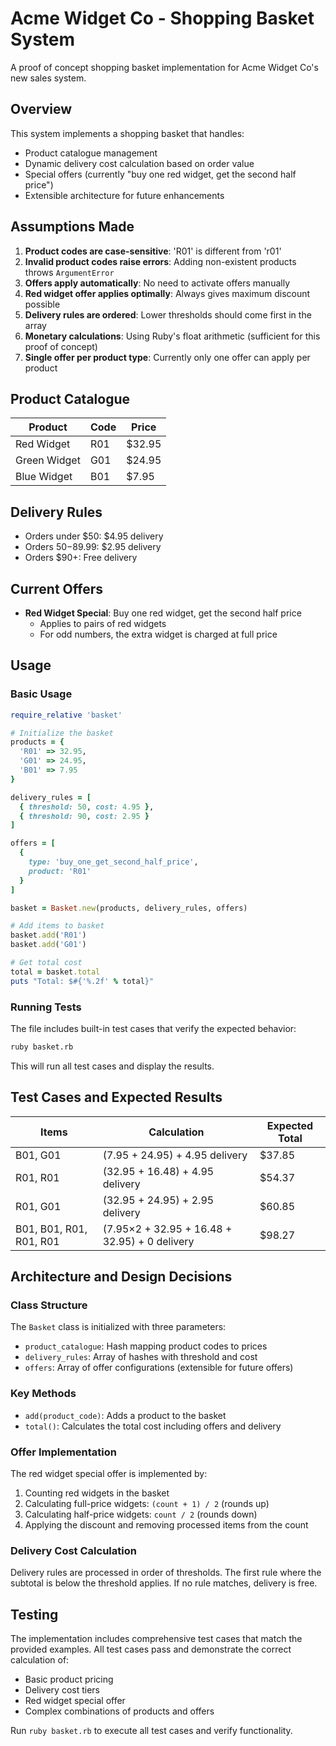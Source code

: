 # Acme Widget Co - Shopping Basket System

A proof of concept shopping basket implementation for Acme Widget Co's new sales system.

## Overview

This system implements a shopping basket that handles:

- Product catalogue management
- Dynamic delivery cost calculation based on order value
- Special offers (currently "buy one red widget, get the second half price")
- Extensible architecture for future enhancements

## Assumptions Made

1. **Product codes are case-sensitive**: 'R01' is different from 'r01'
2. **Invalid product codes raise errors**: Adding non-existent products throws `ArgumentError`
3. **Offers apply automatically**: No need to activate offers manually
4. **Red widget offer applies optimally**: Always gives maximum discount possible
5. **Delivery rules are ordered**: Lower thresholds should come first in the array
6. **Monetary calculations**: Using Ruby's float arithmetic (sufficient for this proof of concept)
7. **Single offer per product type**: Currently only one offer can apply per product

## Product Catalogue

| Product | Code | Price |
|---------|------|-------|
| Red Widget | R01 | $32.95 |
| Green Widget | G01 | $24.95 |
| Blue Widget | B01 | $7.95 |

## Delivery Rules

- Orders under $50: $4.95 delivery
- Orders $50-$89.99: $2.95 delivery  
- Orders $90+: Free delivery

## Current Offers

- **Red Widget Special**: Buy one red widget, get the second half price
  - Applies to pairs of red widgets
  - For odd numbers, the extra widget is charged at full price

## Usage

### Basic Usage

```ruby
require_relative 'basket'

# Initialize the basket
products = {
  'R01' => 32.95,
  'G01' => 24.95,
  'B01' => 7.95
}

delivery_rules = [
  { threshold: 50, cost: 4.95 },
  { threshold: 90, cost: 2.95 }
]

offers = [
  {
    type: 'buy_one_get_second_half_price',
    product: 'R01'
  }
]

basket = Basket.new(products, delivery_rules, offers)

# Add items to basket
basket.add('R01')
basket.add('G01')

# Get total cost
total = basket.total
puts "Total: $#{'%.2f' % total}"
```

### Running Tests

The file includes built-in test cases that verify the expected behavior:

```bash
ruby basket.rb
```

This will run all test cases and display the results.

## Test Cases and Expected Results

| Items | Calculation | Expected Total |
|-------|-------------|----------------|
| B01, G01 | (7.95 + 24.95) + 4.95 delivery | $37.85 |
| R01, R01 | (32.95 + 16.48) + 4.95 delivery | $54.37 |
| R01, G01 | (32.95 + 24.95) + 2.95 delivery | $60.85 |
| B01, B01, R01, R01, R01 | (7.95×2 + 32.95 + 16.48 + 32.95) + 0 delivery | $98.27 |

## Architecture and Design Decisions

### Class Structure

The `Basket` class is initialized with three parameters:

- `product_catalogue`: Hash mapping product codes to prices
- `delivery_rules`: Array of hashes with threshold and cost
- `offers`: Array of offer configurations (extensible for future offers)

### Key Methods

- `add(product_code)`: Adds a product to the basket
- `total()`: Calculates the total cost including offers and delivery

### Offer Implementation

The red widget special offer is implemented by:

1. Counting red widgets in the basket
2. Calculating full-price widgets: `(count + 1) / 2` (rounds up)
3. Calculating half-price widgets: `count / 2` (rounds down)
4. Applying the discount and removing processed items from the count

### Delivery Cost Calculation

Delivery rules are processed in order of thresholds. The first rule where the subtotal is below the threshold applies. If no rule matches, delivery is free.

## Testing

The implementation includes comprehensive test cases that match the provided examples. All test cases pass and demonstrate the correct calculation of:

- Basic product pricing
- Delivery cost tiers
- Red widget special offer
- Complex combinations of products and offers

Run `ruby basket.rb` to execute all test cases and verify functionality.
